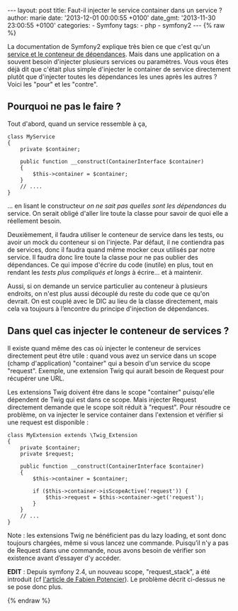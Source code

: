 --- layout: post title: Faut-il injecter le service container dans un
service ? author: marie date: '2013-12-01 00:00:55 +0100' date\_gmt:
'2013-11-30 23:00:55 +0100' categories: - Symfony tags: - php - symfony2
--- {% raw %}

La documentation de Symfony2 explique très bien ce que c'est qu'un
[service et le conteneur de
dépendances](http://symfony.com/fr/doc/current/book/service_container.html).
Mais dans une application on a souvent besoin d'injecter plusieurs
services ou paramètres. Vous vous êtes déjà dit que c'était plus simple
d'injecter le container de service directement plutôt que d'injecter
toutes les dépendances les unes après les autres ? Voici les "pour" et
les "contre".

Pourquoi ne pas le faire ?
--------------------------

Tout d'abord, quand un service ressemble à ça,

``` {.lang:default .decode:true}
class MyService
{
    private $container;

    public function __construct(ContainerInterface $container)
    {
        $this->container = $container;
    }
    // ....
}
```

... en lisant le constructeur *on ne sait pas quelles sont les
dépendances* du service. On serait obligé d'aller lire toute la classe
pour savoir de quoi elle a réellement besoin.

Deuxièmement, il faudra utiliser le conteneur de service dans les tests,
ou avoir un mock du conteneur si on l'injecte. Par défaut, il ne
contiendra pas de services, donc il faudra quand même mocker ceux
utilisés par notre service. Il faudra donc lire toute la classe pour ne
pas oublier des dépendances. Ce qui impose d'écrire du code (inutile) en
plus, tout en rendant les *tests plus compliqués et longs* à écrire...
et à maintenir.

Aussi, si on demande un service particulier au conteneur à plusieurs
endroits, on n'est plus aussi découplé du reste du code que ce qu'on
devrait. On est couplé avec le DIC au lieu de la classe directement,
mais cela va toujours à l’encontre du principe d'injection de
dépendances.

Dans quel cas injecter le conteneur de services ?
-------------------------------------------------

Il existe quand même des cas où injecter le conteneur de services
directement peut être utile : quand vous avez un service dans un scope
(champ d'application) "container" qui a besoin d'un service du scope
"request". Exemple, une extension Twig qui aurait besoin de Request pour
récupérer une URL.

Les extensions Twig doivent être dans le scope "container" puisqu'elle
dépendent de Twig qui est dans ce scope. Mais injecter Request
directement demande que le scope soit réduit à "request". Pour résoudre
ce problème, on va injecter le service container dans l'extension et
vérifier si une request est disponible :

``` {.lang:default .decode:true}
class MyExtension extends \Twig_Extension
{
    private $container;
    private $request;

    public function __construct(ContainerInterface $container)
    {
        $this->container = $container;

        if ($this->container->isScopeActive('request')) {
            $this->request = $this->container->get('request');
        }
    }
    // ...
}
```

Note : les extensions Twig ne bénéficient pas du lazy loading, et sont
donc toujours chargées, même si vous lancez une commande. Puisqu’il n'y
a pas de Request dans une commande, nous avons besoin de vérifier son
existence avant d’essayer d'y accéder.

**EDIT** : Depuis symfony 2.4, un nouveau scope, "request\_stack", a été
introduit (cf [l'article de Fabien
Potencier](http://symfony.com/blog/new-in-symfony-2-4-the-request-stack)).
Le problème décrit ci-dessus ne se pose donc plus.

{% endraw %}
